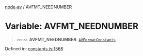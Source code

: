 [node-av](../globals.md) / AVFMT\_NEEDNUMBER

# Variable: AVFMT\_NEEDNUMBER

> `const` **AVFMT\_NEEDNUMBER**: [`AVFormatConstants`](../type-aliases/AVFormatConstants.md)

Defined in: [constants.ts:1566](https://github.com/seydx/av/blob/f8631fc881b394300b1479f511d55cf1c370a87f/src/constants/constants.ts#L1566)

